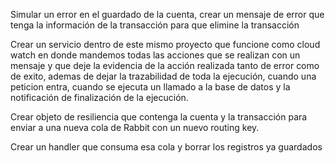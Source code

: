 Simular un error en el guardado de la cuenta, crear un
mensaje de error que tenga la información de la transacción para que
elimine la transacción

Crear un servicio dentro de este mismo proyecto que funcione como cloud watch
en donde mandemos todas las acciones que se realizan con un mensaje
y que deje la evidencia de la acción realizada
tanto de error como de exito, ademas de dejar la trazabilidad de toda la
ejecución, cuando una peticion entra, cuando se ejecuta un llamado a la base de datos
y la notificación de finalización de la ejecución.

Crear objeto de resiliencia que contenga la cuenta y la
transacción para enviar a una nueva cola de Rabbit con un
nuevo routing key.

Crear un handler que consuma esa cola y borrar los registros ya guardados
                                     